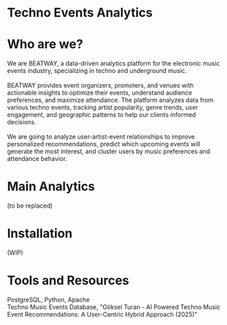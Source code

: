 # Techno Events Analytics
# Who are we?
We are BEATWAY, a data-driven analytics platform for the electronic music events industry, specializing in techno and underground music. \
\
BEATWAY provides event organizers, promoters, and venues with actionable insights to optimize their events, understand audience preferences, and maximize attendance. The platform analyzes data from various techno events, tracking artist popularity, genre trends, user engagement, and geographic patterns to help our clients informed decisions. \
\
We are going to analyze user-artist-event relationships to improve personalized recommendations, predict which upcoming events will generate the most interest, and cluster users by music preferences and attendance behavior.

# Main Analytics
(to be replaced)
# Installation
(WIP)
# Tools and Resources
PostgreSQL, Python, Apache  \
Techno Music Events Database, "Göksel Turan - AI Powered Techno Music Event Recommendations: A User-Centric Hybrid Approach (2025)"
